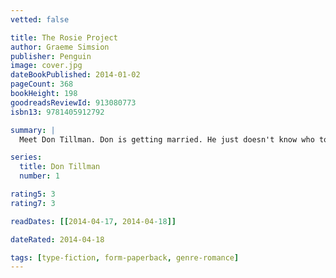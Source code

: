 ```yaml
---
vetted: false

title: The Rosie Project
author: Graeme Simsion
publisher: Penguin
image: cover.jpg
dateBookPublished: 2014-01-02
pageCount: 368
bookHeight: 198
goodreadsReviewId: 913080773
isbn13: 9781405912792

summary: |
  Meet Don Tillman. Don is getting married. He just doesn't know who to yet. But he has designed a very detailed questionnaire to help him find the perfect woman. One thing he already knows, though, is that it's not Rosie. Absolutely, completely, definitely not.

series:
  title: Don Tillman
  number: 1

rating5: 3
rating7: 3

readDates: [[2014-04-17, 2014-04-18]]

dateRated: 2014-04-18

tags: [type-fiction, form-paperback, genre-romance]
---
```

